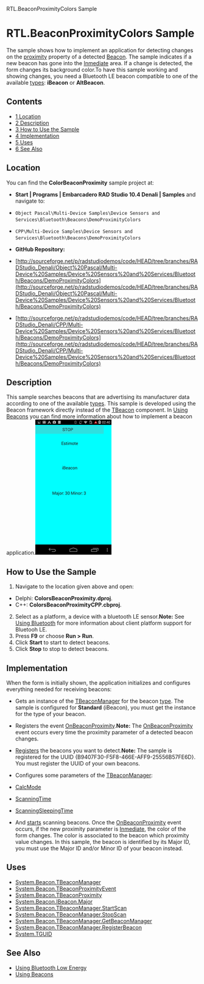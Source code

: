 RTL.BeaconProximityColors Sample[]()
# RTL.BeaconProximityColors Sample 


The sample shows how to implement an application for detecting changes on the [proximity](http://docwiki.embarcadero.com/Libraries/Denali/en/System.Beacon.IBeacon.Proximity) property of a detected [Beacon](http://docwiki.embarcadero.com/Libraries/Denali/en/System.Beacon). The sample indicates if a new beacon has gone into the [Inmediate](http://docwiki.embarcadero.com/Libraries/Denali/en/System.Beacon.TBeaconProximity) area. If a change is detected, the form changes its background color.To have this sample working and showing changes, you need a Bluetooth LE beacon compatible to one of the available [types](http://docwiki.embarcadero.com/Libraries/Denali/en/System.Beacon.TBeaconScanMode): **iBeacon** or **AltBeacon**.

## Contents



* [1 Location](#Location)
* [2 Description](#Description)
* [3 How to Use the Sample](#How_to_Use_the_Sample)
* [4 Implementation](#Implementation)
* [5 Uses](#Uses)
* [6 See Also](#See_Also)


## Location 

You can find the **ColorBeaconProximity** sample project at:
* **Start | Programs | Embarcadero RAD Studio 10.4 Denali | Samples** and navigate to:

* `Object Pascal\Multi-Device Samples\Device Sensors and Services\Bluetooth\Beacons\DemoProximityColors`
* `CPP\Multi-Device Samples\Device Sensors and Services\Bluetooth\Beacons\DemoProximityColors`

* **GitHub Repository:**

* [http://sourceforge.net/p/radstudiodemos/code/HEAD/tree/branches/RADStudio_Denali/Object%20Pascal/Multi-Device%20Samples/Device%20Sensors%20and%20Services/Bluetooth/Beacons/DemoProximityColors](http://sourceforge.net/p/radstudiodemos/code/HEAD/tree/branches/RADStudio_Denali/Object%20Pascal/Multi-Device%20Samples/Device%20Sensors%20and%20Services/Bluetooth/Beacons/DemoProximityColors)
* [http://sourceforge.net/p/radstudiodemos/code/HEAD/tree/branches/RADStudio_Denali/CPP/Multi-Device%20Samples/Device%20Sensors%20and%20Services/Bluetooth/Beacons/DemoProximityColors](http://sourceforge.net/p/radstudiodemos/code/HEAD/tree/branches/RADStudio_Denali/CPP/Multi-Device%20Samples/Device%20Sensors%20and%20Services/Bluetooth/Beacons/DemoProximityColors)

## Description 

This sample searches beacons that are advertising its manufacturer data according to one of the available [types](http://docwiki.embarcadero.com/Libraries/Denali/en/System.Beacon.TBeaconScanMode). This sample is developed using the Beacon framework directly instead of the [TBeacon](http://docwiki.embarcadero.com/Libraries/Denali/en/System.Beacon.Components.TBeacon) component. In [Using Beacons](http://docwiki.embarcadero.com/RADStudio/Denali/en/Using_Beacons) you can find more information about how to implement a beacon application.![BeaconProximityColor.png](Readme%20Files/BeaconProximityColor.png)

## How to Use the Sample 


1.  Navigate to the location given above and open:

*  Delphi: **ColorsBeaconProximity.dproj**.
*  C++: **ColorsBeaconProximityCPP.cbproj**.

2.  Select as a platform, a device with a bluetooth LE sensor.**Note:** See [Using Bluetooth](http://docwiki.embarcadero.com/RADStudio/Denali/en/Using_Bluetooth) for more information about client platform support for Bluetooh LE.
3.  Press **F9** or choose **Run > Run**.
4.  Click **Start** to start to detect beacons.
5.  Click **Stop** to stop to detect beacons.

## Implementation 

When the form is initially shown, the application initializes and configures everything needed for receiving beacons:
*  Gets an instance of the [TBeaconManager](http://docwiki.embarcadero.com/Libraries/Denali/en/System.Beacon.TBeaconManager) for the beacon [type](http://docwiki.embarcadero.com/Libraries/Denali/en/System.Beacon.TBeaconScanMode). The sample is configured for **Standard** (iBeacon), you must get the instance for the type of your beacon.
*  Registers the event [OnBeaconProximity](http://docwiki.embarcadero.com/Libraries/Denali/en/System.Beacon.TBeaconManager.OnBeaconProximity).**Note:** The [OnBeaconProximity](http://docwiki.embarcadero.com/Libraries/Denali/en/System.Beacon.TBeaconManager.OnBeaconProximity) event occurs every time the proximity parameter of a detected beacon changes.
* [Registers](http://docwiki.embarcadero.com/Libraries/Denali/en/System.Beacon.TBeaconManager.RegisterBeacon) the beacons you want to detect.**Note:** The sample is registered for the UUID {B9407F30-F5F8-466E-AFF9-25556B57FE6D}. You must register the UUID of your own beacons.
*  Configures some parameters of the [TBeaconManager](http://docwiki.embarcadero.com/Libraries/Denali/en/System.Beacon.TBeaconManager):

* [CalcMode](http://docwiki.embarcadero.com/Libraries/Denali/en/System.Beacon.TBeaconManager.CalcMode)
* [ScanningTime](http://docwiki.embarcadero.com/Libraries/Denali/en/System.Beacon.TBeaconManager.ScanningTime)
* [ScanningSleepingTime](http://docwiki.embarcadero.com/Libraries/Denali/en/System.Beacon.TBeaconManager.ScanningSleepingTime)

* And [starts](http://docwiki.embarcadero.com/Libraries/Denali/en/System.Beacon.TBeaconManager.StartScan) scanning beacons.
Once the [OnBeaconProximity](http://docwiki.embarcadero.com/Libraries/Denali/en/System.Beacon.TBeaconManager.OnBeaconProximity) event occurs, if the new proximity parameter is [Inmediate](http://docwiki.embarcadero.com/Libraries/Denali/en/System.Beacon.TBeaconProximity), the color of the form changes. The color is associated to the beacon which proximity value changes. In this sample, the beacon is identified by its Major ID, you must use the Major ID and/or Minor ID of your beacon instead.
## Uses 


* [System.Beacon.TBeaconManager](http://docwiki.embarcadero.com/Libraries/Denali/en/System.Beacon.TBeaconManager)
* [System.Beacon.TBeaconProximityEvent](http://docwiki.embarcadero.com/Libraries/Denali/en/System.Beacon.TBeaconProximityEvent)
* [System.Beacon.TBeaconProximity](http://docwiki.embarcadero.com/Libraries/Denali/en/System.Beacon.TBeaconProximity)
* [System.Beacon.IBeacon.Major](http://docwiki.embarcadero.com/Libraries/Denali/en/System.Beacon.IBeacon.Major)
* [System.Beacon.TBeaconManager.StartScan](http://docwiki.embarcadero.com/Libraries/Denali/en/System.Beacon.TBeaconManager.StartScan)
* [System.Beacon.TBeaconManager.StopScan](http://docwiki.embarcadero.com/Libraries/Denali/en/System.Beacon.TBeaconManager.StopScan)
* [System.Beacon.TBeaconManager.GetBeaconManager](http://docwiki.embarcadero.com/Libraries/Denali/en/System.Beacon.TBeaconManager.GetBeaconManager)
* [System.Beacon.TBeaconManager.RegisterBeacon](http://docwiki.embarcadero.com/Libraries/Denali/en/System.Beacon.TBeaconManager.RegisterBeacon)
* [System.TGUID](http://docwiki.embarcadero.com/Libraries/Denali/en/System.TGUID)

## See Also 


* [Using Bluetooth Low Energy](http://docwiki.embarcadero.com/RADStudio/Denali/en/Using_Bluetooth_Low_Energy)
* [Using Beacons](http://docwiki.embarcadero.com/RADStudio/Denali/en/Using_Beacons)





